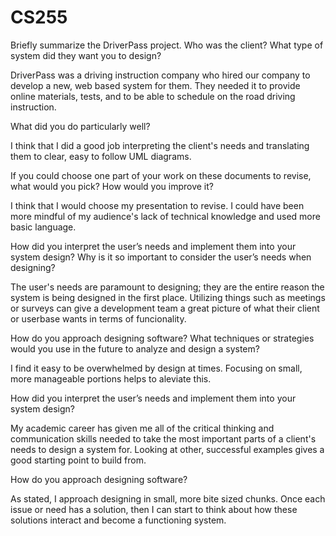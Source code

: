 # CS255
Briefly summarize the DriverPass project. Who was the client? What type of system did they want you to design?

DriverPass was a driving instruction company who hired our company to develop a new, web based system for them. They needed it to provide online materials, tests, and to be able to schedule on the road driving instruction.

What did you do particularly well?

I think that I did a good job interpreting the client's needs and translating them to clear, easy to follow UML diagrams.

If you could choose one part of your work on these documents to revise, what would you pick? How would you improve it?

I think that I would choose my presentation to revise. I could have been more mindful of my audience's lack of technical knowledge and used more basic language.

How did you interpret the user’s needs and implement them into your system design? Why is it so important to consider the user’s needs when designing?

The user's needs are paramount to designing; they are the entire reason the system is being designed in the first place. Utilizing things such as meetings or surveys can give a development team a great picture of what their client or userbase wants in terms of funcionality.

How do you approach designing software? What techniques or strategies would you use in the future to analyze and design a system?

I find it easy to be overwhelmed by design at times. Focusing on small, more manageable portions helps to aleviate this.

How did you interpret the user’s needs and implement them into your system design? 

My academic career has given me all of the critical thinking and communication skills needed to take the most important parts of a client's needs to design a system for. Looking at other, successful examples gives a good starting point to build from.

How do you approach designing software?

As stated, I approach designing in small, more bite sized chunks. Once each issue or need has a solution, then I can start to think about how these solutions interact and become a functioning system.
